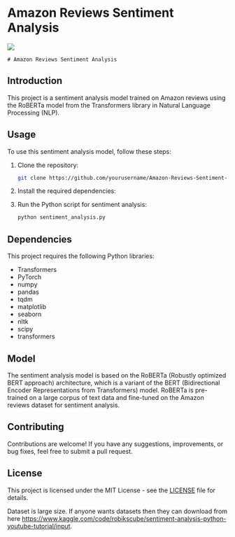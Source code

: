 <!DOCTYPE html>
<html lang="en">
<head>
</head>
<body>
    <h1>Amazon Reviews Sentiment Analysis</h1>
    <img src = 'https://i2.wp.com/thecleverprogrammer.com/wp-content/uploads/2020/06/Untitled-62.png?fit=580%2C326&ssl=1'>
    
    # Amazon Reviews Sentiment Analysis

## Introduction
This project is a sentiment analysis model trained on Amazon reviews using the RoBERTa model from the Transformers library in Natural Language Processing (NLP).

## Usage
To use this sentiment analysis model, follow these steps:
1. Clone the repository:
    ```bash
    git clone https://github.com/yourusername/Amazon-Reviews-Sentiment-Analysis.git
    ```
2. Install the required dependencies:
    
3. Run the Python script for sentiment analysis:
    ```bash
    python sentiment_analysis.py
    ```

## Dependencies
This project requires the following Python libraries:
- Transformers
- PyTorch
- numpy
- pandas
- tqdm
- matplotlib
- seaborn
- nltk
- scipy
- transformers
<!-- Add more if necessary -->

## Model
The sentiment analysis model is based on the RoBERTa (Robustly optimized BERT approach) architecture, which is a variant of the BERT (Bidirectional Encoder Representations from Transformers) model. RoBERTa is pre-trained on a large corpus of text data and fine-tuned on the Amazon reviews dataset for sentiment analysis.

## Contributing
Contributions are welcome! If you have any suggestions, improvements, or bug fixes, feel free to submit a pull request.

## License
This project is licensed under the MIT License - see the [LICENSE](LICENSE) file for details.

Dataset is large size. If anyone wants datasets then they can download from here https://www.kaggle.com/code/robikscube/sentiment-analysis-python-youtube-tutorial/input.

</body>
</html>
